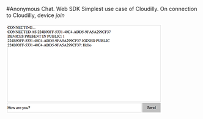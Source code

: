 #Anonymous Chat. Web SDK
Simplest use case of Cloudilly. On connection to Cloudilly, device _join_ 

![Anonymous](https://github.com/cloudilly/images/blob/master/javascript_anonymous.png)
